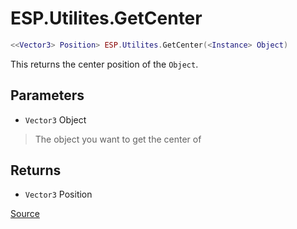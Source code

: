 # ESP.Utilites.GetCenter
```lua
<<Vector3> Position> ESP.Utilites.GetCenter(<Instance> Object)
```
This returns the center position of the `Object`.

## Parameters
* `Vector3` Object
> The object you want to get the center of

## Returns
* `Vector3` Position

[Source](https://github.com/Stefanuk12/ROBLOX/blob/master/Universal/ESP/Rewrite.lua#L175)